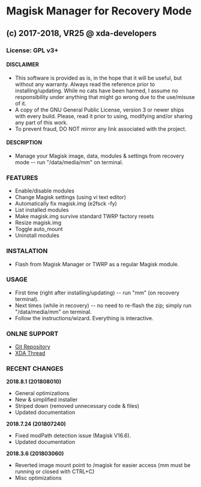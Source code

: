# Magisk Manager for Recovery Mode
## (c) 2017-2018, VR25 @ xda-developers
### License: GPL v3+



#### DISCLAIMER

- This software is provided as is, in the hope that it will be useful, but without any warranty. Always read the reference prior to installing/updating. While no cats have been harmed, I assume no responsibility under anything that might go wrong due to the use/misuse of it.
- A copy of the GNU General Public License, version 3 or newer ships with every build. Please, read it prior to using, modifying and/or sharing any part of this work.
- To prevent fraud, DO NOT mirror any link associated with the project.



#### DESCRIPTION

- Manage your Magisk image, data, modules & settings from recovery mode -- run "/data/media/mm" on terminal.



### FEATURES

- Enable/disable modules
- Change Magisk settings (using vi text editor)
- Automatically fix magisk.img (e2fsck -fy)
- List installed modules
- Make magisk.img survive standard TWRP factory resets
- Resize magisk.img
- Toggle auto_mount
- Uninstall modules



### INSTALATION

- Flash from Magisk Manager or TWRP as a regular Magisk module.



### USAGE

- First time (right after installing/updating) -- run "mm" (on recovery terminal).
- Next times (while in recovery) -- no need to re-flash the zip; simply run "/data/media/mm" on terminal.
- Follow the instructions/wizard. Everything is interactive.



### ONLNE SUPPORT

- [Git Repository](https://github.com/Magisk-Modules-Repo/Magisk-Manager-for-Recovery-Mode)
- [XDA Thread](https://forum.xda-developers.com/apps/magisk/module-tool-magisk-manager-recovery-mode-t3693165)



### RECENT CHANGES

**2018.8.1 (201808010)**
- General optimizations
- New & simplified installer
- Striped down (removed unnecessary code & files)
- Updated documentation

**2018.7.24 (201807240)**
- Fixed modPath detection issue (Magisk V16.6).
- Updated documentation

**2018.3.6 (201803060)**
- Reverted image mount point to /magisk for easier access (mm must be running or closed with CTRL+C)
- Misc optimizations
